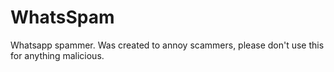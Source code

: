# WhatsSpam
Whatsapp spammer. Was created to annoy scammers, please don't use this for anything malicious.
